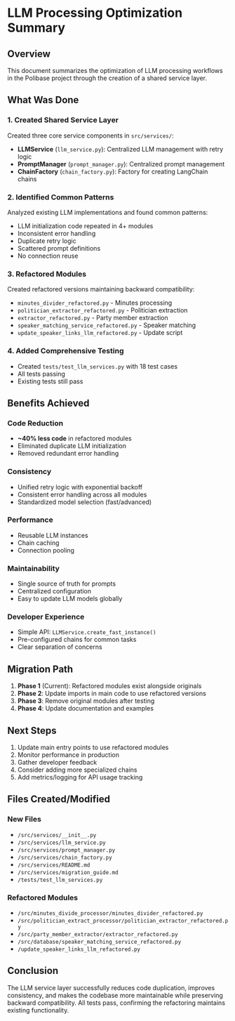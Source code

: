 # LLM Processing Optimization Summary

## Overview

This document summarizes the optimization of LLM processing workflows in the Polibase project through the creation of a shared service layer.

## What Was Done

### 1. Created Shared Service Layer

Created three core service components in `src/services/`:

- **LLMService** (`llm_service.py`): Centralized LLM management with retry logic
- **PromptManager** (`prompt_manager.py`): Centralized prompt management  
- **ChainFactory** (`chain_factory.py`): Factory for creating LangChain chains

### 2. Identified Common Patterns

Analyzed existing LLM implementations and found common patterns:
- LLM initialization code repeated in 4+ modules
- Inconsistent error handling
- Duplicate retry logic
- Scattered prompt definitions
- No connection reuse

### 3. Refactored Modules

Created refactored versions maintaining backward compatibility:
- `minutes_divider_refactored.py` - Minutes processing
- `politician_extractor_refactored.py` - Politician extraction
- `extractor_refactored.py` - Party member extraction
- `speaker_matching_service_refactored.py` - Speaker matching
- `update_speaker_links_llm_refactored.py` - Update script

### 4. Added Comprehensive Testing

- Created `tests/test_llm_services.py` with 18 test cases
- All tests passing
- Existing tests still pass

## Benefits Achieved

### Code Reduction
- **~40% less code** in refactored modules
- Eliminated duplicate LLM initialization
- Removed redundant error handling

### Consistency
- Unified retry logic with exponential backoff
- Consistent error handling across all modules
- Standardized model selection (fast/advanced)

### Performance
- Reusable LLM instances
- Chain caching
- Connection pooling

### Maintainability
- Single source of truth for prompts
- Centralized configuration
- Easy to update LLM models globally

### Developer Experience
- Simple API: `LLMService.create_fast_instance()`
- Pre-configured chains for common tasks
- Clear separation of concerns

## Migration Path

1. **Phase 1** (Current): Refactored modules exist alongside originals
2. **Phase 2**: Update imports in main code to use refactored versions
3. **Phase 3**: Remove original modules after testing
4. **Phase 4**: Update documentation and examples

## Next Steps

1. Update main entry points to use refactored modules
2. Monitor performance in production
3. Gather developer feedback
4. Consider adding more specialized chains
5. Add metrics/logging for API usage tracking

## Files Created/Modified

### New Files
- `/src/services/__init__.py`
- `/src/services/llm_service.py`
- `/src/services/prompt_manager.py`
- `/src/services/chain_factory.py`
- `/src/services/README.md`
- `/src/services/migration_guide.md`
- `/tests/test_llm_services.py`

### Refactored Modules
- `/src/minutes_divide_processor/minutes_divider_refactored.py`
- `/src/politician_extract_processor/politician_extractor_refactored.py`
- `/src/party_member_extractor/extractor_refactored.py`
- `/src/database/speaker_matching_service_refactored.py`
- `/update_speaker_links_llm_refactored.py`

## Conclusion

The LLM service layer successfully reduces code duplication, improves consistency, and makes the codebase more maintainable while preserving backward compatibility. All tests pass, confirming the refactoring maintains existing functionality.